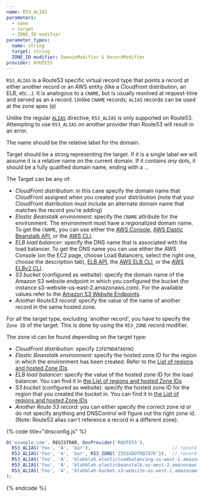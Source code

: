 ```yaml
---
name: R53_ALIAS
parameters:
  - name
  - target
  - ZONE_ID modifier
parameter_types:
  name: string
  target: string
  ZONE_ID modifier: DomainModifier & RecordModifier
provider: ROUTE53
---
```


`R53_ALIAS` is a Route53 specific virtual record type that points a record at either another record or an AWS entity (like a Cloudfront distribution, an ELB, etc...). It is analogous to a `CNAME`, but is usually resolved at request-time and served as an `A` record. Unlike `CNAME` records, `ALIAS` records can be used at the zone apex (`@`)

Unlike the regular [`ALIAS`](ALIAS.md) directive, `R53_ALIAS` is only supported on Route53. Attempting to use `R53_ALIAS` on another provider than Route53 will result in an error.

The name should be the relative label for the domain.

Target should be a string representing the target. If it is a single label we will assume it is a relative name on the current domain. If it contains *any* dots, it should be a fully qualified domain name, ending with a `.`.

The Target can be any of:

* _CloudFront distribution_: in this case specify the domain name that CloudFront assigned when you created your distribution (note that your CloudFront distribution must include an alternate domain name that matches the record you're adding)
* _Elastic Beanstalk environment_: specify the `CNAME` attribute for the environment. The environment must have a regionalized domain name. To get the `CNAME`, you can use either the [AWS Console](http://docs.aws.amazon.com/elasticbeanstalk/latest/dg/customdomains.html), [AWS Elastic Beanstalk API](http://docs.aws.amazon.com/elasticbeanstalk/latest/api/API_DescribeEnvironments.html), or the [AWS CLI](http://docs.aws.amazon.com/cli/latest/reference/elasticbeanstalk/describe-environments.html).
* _ELB load balancer_: specify the DNS name that is associated with the load balancer. To get the DNS name you can use either the AWS Console (on the EC2 page, choose Load Balancers, select the right one, choose the description tab), [ELB API](http://docs.aws.amazon.com/elasticloadbalancing/latest/APIReference/API_DescribeLoadBalancers.html), the [AWS ELB CLI](http://docs.aws.amazon.com/cli/latest/reference/elb/describe-load-balancers.html), or the [AWS ELBv2 CLI](http://docs.aws.amazon.com/cli/latest/reference/elbv2/describe-load-balancers.html).
* _S3 bucket_ (configured as website): specify the domain name of the Amazon S3 website endpoint in which you configured the bucket (for instance s3-website-us-east-2.amazonaws.com). For the available values refer to the [Amazon S3 Website Endpoints](http://docs.aws.amazon.com/general/latest/gr/rande.html#s3_region).
* _Another Route53 record_: specify the value of the name of another record in the same hosted zone.

For all the target type, excluding 'another record', you have to specify the `Zone ID` of the target. This is done by using the `R53_ZONE` record modifier.

The zone id can be found depending on the target type:

* _CloudFront distribution_: specify `Z2FDTNDATAQYW2`
* _Elastic Beanstalk environment_: specify the hosted zone ID for the region in which the environment has been created. Refer to the [List of regions and hosted Zone IDs](http://docs.aws.amazon.com/general/latest/gr/rande.html#elasticbeanstalk_region).
* _ELB load balancer_: specify the value of the hosted zone ID for the load balancer. You can find it in [the List of regions and hosted Zone IDs](http://docs.aws.amazon.com/general/latest/gr/rande.html#elb_region)
* _S3 bucket_ (configured as website): specify the hosted zone ID for the region that you created the bucket in. You can find it in [the List of regions and hosted Zone IDs](http://docs.aws.amazon.com/general/latest/gr/rande.html#s3_region)
* _Another Route 53 record_: you can either specify the correct zone id or do not specify anything and DNSControl will figure out the right zone id. (Note: Route53 alias can't reference a record in a different zone).

{% code title="dnsconfig.js" %}
```javascript
D('example.com', REGISTRAR, DnsProvider('ROUTE53'),
  R53_ALIAS('foo', 'A', 'bar'),                              // record in same zone
  R53_ALIAS('foo', 'A', 'bar', R53_ZONE('Z35SXDOTRQ7X7K')),  // record in same zone, zone specified
  R53_ALIAS('foo', 'A', 'blahblah.elasticloadbalancing.us-west-1.amazonaws.com.', R53_ZONE('Z368ELLRRE2KJ0')),     // a classic ELB in us-west-1
  R53_ALIAS('foo', 'A', 'blahblah.elasticbeanstalk.us-west-2.amazonaws.com.', R53_ZONE('Z38NKT9BP95V3O')),     // an Elastic Beanstalk environment in us-west-2
  R53_ALIAS('foo', 'A', 'blahblah-bucket.s3-website-us-west-1.amazonaws.com.', R53_ZONE('Z2F56UZL2M1ACD')),     // a website S3 Bucket in us-west-1
);
```
{% endcode %}
